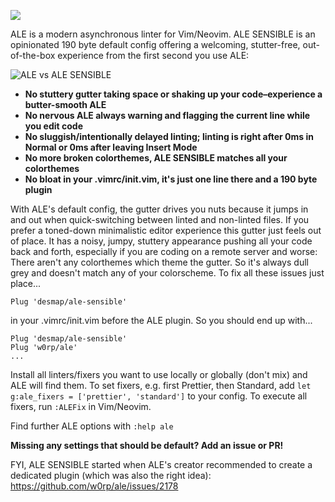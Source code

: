 ![](https://user-images.githubusercontent.com/43666255/50647950-37e9b280-0f7a-11e9-90b6-f1baa3b0128e.png)

ALE is a modern asynchronous linter for Vim/Neovim. ALE SENSIBLE is an opinionated 190 byte default config offering a welcoming, stutter-free, out-of-the-box experience from the first second you use ALE:

![ALE vs ALE SENSIBLE](https://user-images.githubusercontent.com/43666255/50647394-bba29f80-0f78-11e9-83be-1cd33c75ca32.png)

- **No stuttery gutter taking space or shaking up your code–experience a butter-smooth ALE**
- **No nervous ALE always warning and flagging the current line while you edit code**
- **No sluggish/intentionally delayed linting; linting is right after 0ms in Normal or 0ms after leaving Insert Mode** 
- **No more broken colorthemes, ALE SENSIBLE matches all your colorthemes**
- **No bloat in your .vimrc/init.vim, it's just one line there and a 190 byte plugin**

With ALE's default config, the gutter drives you nuts because it jumps in and out when quick-switching between linted and non-linted files. If you prefer a toned-down minimalistic editor experience this gutter just feels out of place. It has a noisy, jumpy, stuttery appearance pushing all your code back and forth, especially if you are coding on a remote server and worse: There aren't any colorthemes which theme the gutter. So it's always dull grey and doesn't match any of your colorscheme. To fix all these issues just place...

```
Plug 'desmap/ale-sensible'
```
in your .vimrc/init.vim before the ALE plugin. So you should end up with...
```
Plug 'desmap/ale-sensible'
Plug 'w0rp/ale'
...
```
Install all linters/fixers you want to use locally or globally (don't mix) and ALE will find them. To set fixers, e.g. first Prettier, then Standard, add `let g:ale_fixers = ['prettier', 'standard']` to your config. To execute all fixers, run `:ALEFix` in Vim/Neovim.

Find further ALE options with `:help ale`

**Missing any settings that should be default? Add an issue or PR!**

FYI, ALE SENSIBLE started when ALE's creator recommended to create a dedicated plugin (which was also the right idea): https://github.com/w0rp/ale/issues/2178 
